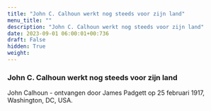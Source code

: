 ```yaml
---
title: "John C. Calhoun werkt nog steeds voor zijn land"
menu_title: ""
description: "John C. Calhoun werkt nog steeds voor zijn land"
date: 2023-09-01 06:00:01+00:736
draft: False
hidden: True
weight:
---
```

### John C. Calhoun werkt nog steeds voor zijn land

John Calhoun - ontvangen door James Padgett op 25 februari 1917, Washington, DC, USA.
